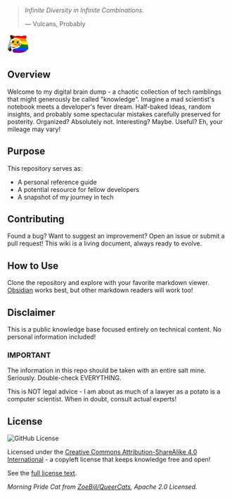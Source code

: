 > *Infinite Diversity in Infinite Combinations.*
>   
> — Vulcans, Probably

<img src="https://raw.githubusercontent.com/ZoeBijl/QueerCats/refs/heads/main/MorningCoffee/SVG/QueerCatMorningCoffee_Progress.svg" width="48" height="48" alt="Morning Pride Cat"/>

## Overview

Welcome to my digital brain dump - a chaotic collection of tech ramblings that might generously be called "knowledge". Imagine a mad scientist's notebook meets a developer's fever dream. Half-baked ideas, random insights, and probably some spectacular mistakes carefully preserved for posterity. Organized? Absolutely not. Interesting? Maybe. Useful? Eh, your mileage may vary!

## Purpose

This repository serves as:

- A personal reference guide
- A potential resource for fellow developers
- A snapshot of my journey in tech

## Contributing

Found a bug? Want to suggest an improvement? Open an issue or submit a pull request! This wiki is a living document, always ready to evolve.

## How to Use

Clone the repository and explore with your favorite markdown viewer. [Obsidian](https://obsidian.md/) works best, but other markdown readers will work too!

## Disclaimer

This is a public knowledge base focused entirely on technical content. No personal information included! 

### IMPORTANT

The information in this repo should be taken with an entire salt mine. Seriously. Double-check EVERYTHING.

This is NOT legal advice - I am about as much of a lawyer as a potato is a computer scientist. When in doubt, consult actual experts!

## License

![GitHub License](https://img.shields.io/github/license/8f00ff/knowledge-base)

Licensed under the [Creative Commons Attribution-ShareAlike 4.0 International](https://creativecommons.org/licenses/by-sa/4.0/) - a copyleft license that keeps knowledge free and open!

See the [full license text](LICENSE).

*Morning Pride Cat from [ZoeBijl/QueerCats](https://github.com/ZoeBijl/QueerCats), Apache 2.0 Licensed.*
